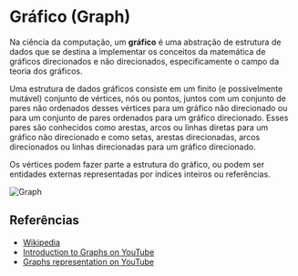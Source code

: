 # Gráfico (Graph)

Na ciência da computação, um **gráfico** é uma abstração de estrutura
de dados que se destina a implementar os conceitos da matemática de
gráficos direcionados e não direcionados, especificamente o campo da
teoria dos gráficos.

Uma estrutura de dados gráficos consiste em um finito (e possivelmente
mutável) conjunto de vértices, nós ou pontos, juntos com um
conjunto de pares não ordenados desses vértices para um gráfico não
direcionado ou para um conjunto de pares ordenados para um gráfico
direcionado. Esses pares são conhecidos como arestas, arcos
ou linhas diretas para um gráfico não direcionado e como setas,
arestas direcionadas, arcos direcionados ou linhas direcionadas
para um gráfico direcionado.

Os vértices podem fazer parte a estrutura do gráfico, ou podem
ser entidades externas representadas por índices inteiros ou referências.

![Graph](https://www.tutorialspoint.com/data_structures_algorithms/images/graph.jpg)

## Referências

- [Wikipedia](https://en.wikipedia.org/wiki/Graph_(abstract_data_type))
- [Introduction to Graphs on YouTube](https://www.youtube.com/watch?v=gXgEDyodOJU&index=9&list=PLLXdhg_r2hKA7DPDsunoDZ-Z769jWn4R8)
- [Graphs representation on YouTube](https://www.youtube.com/watch?v=k1wraWzqtvQ&index=10&list=PLLXdhg_r2hKA7DPDsunoDZ-Z769jWn4R8)
